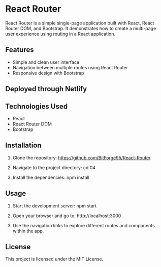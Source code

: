 # React Router

React Router is a simple single-page application built with React, React Router DOM, and Bootstrap. It demonstrates how to create a multi-page user experience using routing in a React application.

## Features

- Simple and clean user interface
- Navigation between multiple routes using React Router
- Responsive design with Bootstrap

## Deployed through Netlify


## Technologies Used

- React
- React Router DOM
- Bootstrap

## Installation

1. Clone the repository:
https://github.com/BitForge95/React-Router

2. Navigate to the project directory:
cd 04

3. Install the dependencies:
npm install

## Usage

1. Start the development server:
npm start

2. Open your browser and go to:
http://localhost:3000

3. Use the navigation links to explore different routes and components within the app.

## License

This project is licensed under the MIT License.
